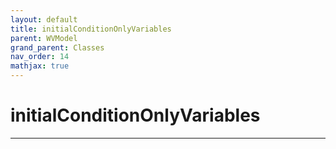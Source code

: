 ```yaml
---
layout: default
title: initialConditionOnlyVariables
parent: WVModel
grand_parent: Classes
nav_order: 14
mathjax: true
---
```


#  initialConditionOnlyVariables




---

